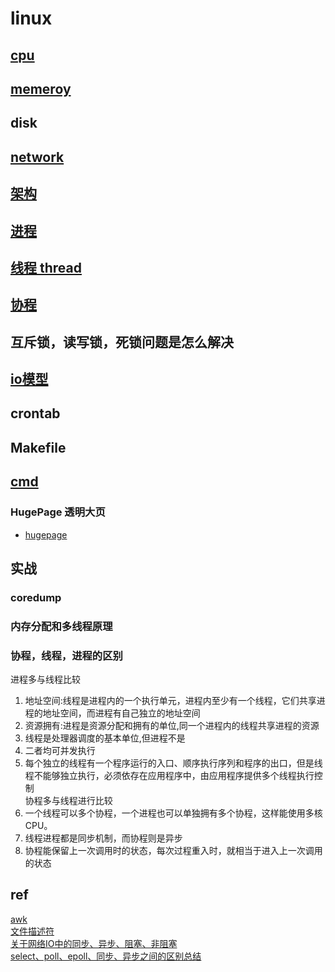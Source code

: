 # linux  
  
## [cpu](linux-cpu.md)

## [memeroy](linux-mem.md)

## disk

## [network](linux-network.md)

## [架构](linux-arch.md)  

## [进程](linux-process.md)  

## [线程 thread](linux-thread.md)

## [协程](linux-coroutine.md)

## 互斥锁，读写锁，死锁问题是怎么解决  
  
## [io模型](linux-io.md)
  
## crontab  

## Makefile  

## [cmd](linux-cmd.md)

### HugePage 透明大页  

- [hugepage](ref/hugepage.md)  
  
## 实战  

### coredump
  
### 内存分配和多线程原理  

### 协程，线程，进程的区别

进程多与线程比较  

1) 地址空间:线程是进程内的一个执行单元，进程内至少有一个线程，它们共享进程的地址空间，而进程有自己独立的地址空间  
2) 资源拥有:进程是资源分配和拥有的单位,同一个进程内的线程共享进程的资源  
3) 线程是处理器调度的基本单位,但进程不是  
4) 二者均可并发执行  
5) 每个独立的线程有一个程序运行的入口、顺序执行序列和程序的出口，但是线程不能够独立执行，必须依存在应用程序中，由应用程序提供多个线程执行控制  
协程多与线程进行比较  
6) 一个线程可以多个协程，一个进程也可以单独拥有多个协程，这样能使用多核CPU。  
7) 线程进程都是同步机制，而协程则是异步  
8) 协程能保留上一次调用时的状态，每次过程重入时，就相当于进入上一次调用的状态  
  
## ref  

[awk](ref/awk.md)  
[文件描述符](ref/文件描述符.md)  
[关于网络IO中的同步、异步、阻塞、非阻塞](ref/关于网络IO中的同步、异步、阻塞、非阻塞.md)  
[select、poll、epoll、同步、异步之间的区别总结](https://blog.csdn.net/lsgqjh/article/details/65629609)  
